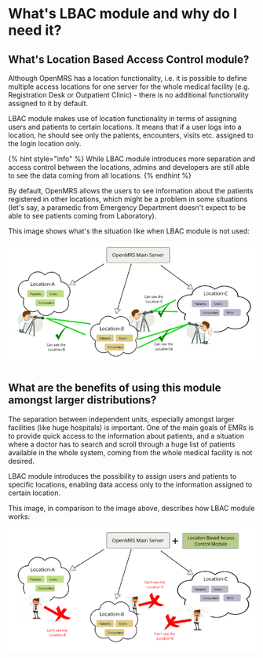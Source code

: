 # What's LBAC module and why do I need it?

## What's Location Based Access Control module?

Although OpenMRS has a location functionality, i.e. it is possible to define multiple access locations for one server for the whole medical facility \(e.g. Registration Desk or Outpatient Clinic\) - there is no additional functionality assigned to it by default.

LBAC module makes use of location functionality in terms of assigning users and patients to certain locations. It means that if a user logs into a location, he should see only the patients, encounters, visits etc. assigned to the login location only.

{% hint style="info" %}
While LBAC module introduces more separation and access control between the locations, admins and developers are still able to see the data coming from all locations.
{% endhint %}

By default, OpenMRS allows the users to see information about the patients registered in other locations, which might be a problem in some situations \(let's say, a paramedic from Emergency Department doesn't expect to be able to see patients coming from Laboratory\).

This image shows what's the situation like when LBAC module is not used:

![](../.gitbook/assets/1-afqdbevb5weordfxa0geia.png)

## What are the benefits of using this module amongst larger distributions?

The separation between independent units, especially amongst larger facilities \(like huge hospitals\) is important. One of the main goals of EMRs is to provide quick access to the information about patients, and a situation where a doctor has to search and scroll through a huge list of patients available in the whole system, coming from the whole medical facility is not desired.

LBAC module introduces the possibility to assign users and patients to specific locations, enabling data access only to the information assigned to certain location.

This image, in comparison to the image above, describes how LBAC module works:

![](../.gitbook/assets/1-bhk5zrlgk3edbskuiinlvg.png)



